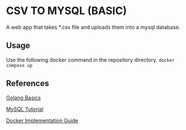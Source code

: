# CSV TO MYSQL (BASIC)
A web app that takes *.csv file and uploads them into a mysql database.

## Usage
Use the following docker command in the repository directory.
`docker compose up`

## References
[Golang Basics](https://www.w3adda.com/golang-tutorial)

[MySQL Tutorial](https://www.golangprograms.com/example-of-golang-crud-using-mysql-from-scratch.html)

[Docker Implementation Guide](https://semaphoreci.com/community/tutorials/how-to-deploy-a-go-web-application-with-docker) 

